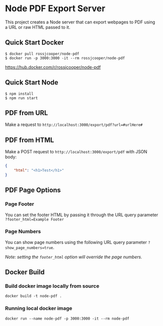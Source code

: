 # Node PDF Export Server

This project creates a Node server that can export webpages to PDF using a URL or raw HTML passed to it.

## Quick Start Docker

```
$ docker pull rossjcooper/node-pdf
$ docker run -p 3000:3000 -it --rm rossjcooper/node-pdf
```

https://hub.docker.com/r/rossjcooper/node-pdf

## Quick Start Node

```
$ npm install
$ npm run start
```

## PDF from URL

Make a request to `http://localhost:3000/export/pdf?url=#urlHere#`

## PDF from HTML

Make a POST request to `http://localhost:3000/export/pdf` with JSON body:
```json
{
	"html": "<h1>Test</h1>"
}
```

## PDF Page Options


### Page Footer

You can set the footer HTML by passing it through the URL query parameter `?footer_html=Example Footer`

### Page Numbers
You can show page numbers using the following URL query parameter `?show_page_numbers=true`.

_Note: setting the `footer_html` option will override the page numbers._

## Docker Build

### Build docker image locally from source

```
docker build -t node-pdf .
```

### Running local docker image

```
docker run --name node-pdf -p 3000:3000 -it --rm node-pdf
```
